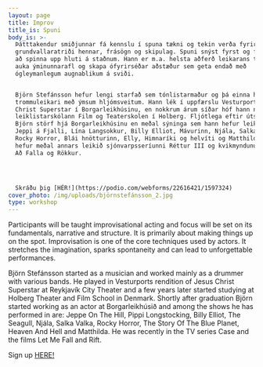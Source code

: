 ```yaml
---
layout: page
title: Improv
title_is: Spuni
body_is: >-
  Þátttakendur smiðjunnar fá kennslu í spuna tækni og tekin verða fyrir,
  grundvallaratriði hennar, frásögn og skipulag. Spuni snýst fyrst og fremst um
  að spinna upp hluti á staðnum. Hann er m.a. helsta aðferð leikarans til að
  auka ýminunnarafl og skapa ófyrirséðar aðstæður sem geta endað með
  ógleymanlegum augnablikum á sviði.


  Björn Stefánsson hefur lengi starfað sem tónlistarmaður og þá einna helst sem
  trommuleikari með ýmsum hljómsveitum. Hann lék í uppfærslu Vesturports á Jesus
  Christ Superstar í Borgarleikhúsinu, en nokkrum árum síðar hóf hann nám við
  leiklistarskólann Film og Teaterskolen í Holberg. Fljótlega eftir útskrift hóf
  Björn störf hjá Borgarleikhúsinu en meðal sýninga sem hann hefur leikið í eru
  Jeppi á Fjalli, Lína Langsokkur, Billy Elliot, Mávurinn, Njála, Salka Valka,
  Rocky Horror, Blái hnötturinn, Elly, Himnaríki og helvíti og Matthildur. Hann
  hefur meðal annars leikið sjónvarpsseríunni Réttur III og kvikmyndunum Lof Mér
  Að Falla og Rökkur.




  Skráðu þig [HÉR!](https://podio.com/webforms/22616421/1597324)
cover_photo: /img/uploads/björnstefánsson_2.jpg
type: workshop
---
```

Participants will be taught improvisational acting and focus will be set on its fundamentals, narrative and structure. It is primarily about making things up on the spot. Improvisation is one of the core techniques used by actors. It stretches the imagination, sparks spontaneity and can lead to unforgettable performances.

Björn Stefánsson started as a musician and worked mainly as a drummer with various bands. He played in Vesturports rendition of Jesus Christ Superstar at Reykjavík City Theater and a few years later started studying at Holberg Theater and Film School in Denmark. Shortly after graduation Björn started working as an actor at Borgarleikhúsið and among the shows he has performed in are: Jeppe On The Hill, Pippi Longstocking, Billy Elliot, The Seagull, Njála, Salka Valka, Rocky Horror, The Story Of The Blue Planet, Heaven And Hell and Matthilda. He was recently in the TV series Case and the films Let Me Fall and Rift.

Sign up [HERE!](https://podio.com/webforms/22616421/1597324)
